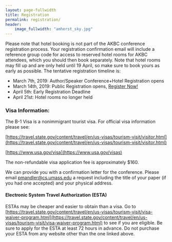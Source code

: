 ```yaml
---
layout: page-fullwidth
title: Registration
permalink: registration/
header:
    image_fullwidth: "amherst_sky.jpg"
---
```


Please note that hotel booking is not part of the AKBC conference registration process. Your registration confirmation email will include a reference group code for access to reserved hotel rooms for AKBC attendees, which you should then book separately. Note that hotel rooms may fill up and are only held until 19 April, so make sure to book yours as early as possible. The tentative registration timeline is:

* March 7th, 2019: Author/Speaker Conference+Hotel Registration opens
* March 14th, 2019: Public Registration opens, [Register Now!](https://umass.irisregistration.com/Home/Site?code=AKBC)
* April 5th: Early Registration Deadline
* April 21st: Hotel rooms no longer held

### <a name="visa"></a> Visa Information:

The B-1 Visa is a nonimmigrant tourist visa.  For official visa information please see:

[https://travel.state.gov/content/travel/en/us-visas/tourism-visit/visitor.html](https://travel.state.gov/content/travel/en/us-visas/tourism-visit/visitor.html)

[https://www.usa.gov/visa](https://www.usa.gov/visas)

The non-refundable visa application fee is approximately $160.

We can provide you with a confirmation letter for the
      conference. Please email [pmandler@cs.umass.edu](mailto:pmandler@cs.umass.edu) a request including the title of your paper (if you had one accepted) and your physical address.

#### Electronic System Travel Authorization (ESTA)
ESTAs may be cheaper and easier to obtain than a visa. Go to [https://travel.state.gov/content/travel/en/us-visas/tourism-visit/visa-waiver-program.html](https://travel.state.gov/content/travel/en/us-visas/tourism-visit/visa-waiver-program.html) to see if you are eligible. Be sure to apply for the ESTA at least 72 hours in advance. Do not purchase your ESTA from any website other than the one linked above.